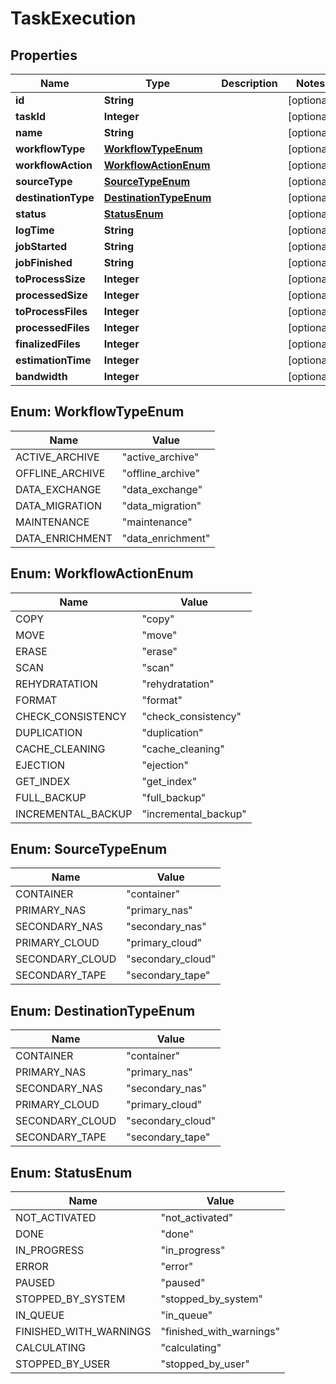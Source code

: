 

# TaskExecution

## Properties

Name | Type | Description | Notes
------------ | ------------- | ------------- | -------------
**id** | **String** |  |  [optional]
**taskId** | **Integer** |  |  [optional]
**name** | **String** |  |  [optional]
**workflowType** | [**WorkflowTypeEnum**](#WorkflowTypeEnum) |  |  [optional]
**workflowAction** | [**WorkflowActionEnum**](#WorkflowActionEnum) |  |  [optional]
**sourceType** | [**SourceTypeEnum**](#SourceTypeEnum) |  |  [optional]
**destinationType** | [**DestinationTypeEnum**](#DestinationTypeEnum) |  |  [optional]
**status** | [**StatusEnum**](#StatusEnum) |  |  [optional]
**logTime** | **String** |  |  [optional]
**jobStarted** | **String** |  |  [optional]
**jobFinished** | **String** |  |  [optional]
**toProcessSize** | **Integer** |  |  [optional]
**processedSize** | **Integer** |  |  [optional]
**toProcessFiles** | **Integer** |  |  [optional]
**processedFiles** | **Integer** |  |  [optional]
**finalizedFiles** | **Integer** |  |  [optional]
**estimationTime** | **Integer** |  |  [optional]
**bandwidth** | **Integer** |  |  [optional]



## Enum: WorkflowTypeEnum

Name | Value
---- | -----
ACTIVE_ARCHIVE | &quot;active_archive&quot;
OFFLINE_ARCHIVE | &quot;offline_archive&quot;
DATA_EXCHANGE | &quot;data_exchange&quot;
DATA_MIGRATION | &quot;data_migration&quot;
MAINTENANCE | &quot;maintenance&quot;
DATA_ENRICHMENT | &quot;data_enrichment&quot;



## Enum: WorkflowActionEnum

Name | Value
---- | -----
COPY | &quot;copy&quot;
MOVE | &quot;move&quot;
ERASE | &quot;erase&quot;
SCAN | &quot;scan&quot;
REHYDRATATION | &quot;rehydratation&quot;
FORMAT | &quot;format&quot;
CHECK_CONSISTENCY | &quot;check_consistency&quot;
DUPLICATION | &quot;duplication&quot;
CACHE_CLEANING | &quot;cache_cleaning&quot;
EJECTION | &quot;ejection&quot;
GET_INDEX | &quot;get_index&quot;
FULL_BACKUP | &quot;full_backup&quot;
INCREMENTAL_BACKUP | &quot;incremental_backup&quot;



## Enum: SourceTypeEnum

Name | Value
---- | -----
CONTAINER | &quot;container&quot;
PRIMARY_NAS | &quot;primary_nas&quot;
SECONDARY_NAS | &quot;secondary_nas&quot;
PRIMARY_CLOUD | &quot;primary_cloud&quot;
SECONDARY_CLOUD | &quot;secondary_cloud&quot;
SECONDARY_TAPE | &quot;secondary_tape&quot;



## Enum: DestinationTypeEnum

Name | Value
---- | -----
CONTAINER | &quot;container&quot;
PRIMARY_NAS | &quot;primary_nas&quot;
SECONDARY_NAS | &quot;secondary_nas&quot;
PRIMARY_CLOUD | &quot;primary_cloud&quot;
SECONDARY_CLOUD | &quot;secondary_cloud&quot;
SECONDARY_TAPE | &quot;secondary_tape&quot;



## Enum: StatusEnum

Name | Value
---- | -----
NOT_ACTIVATED | &quot;not_activated&quot;
DONE | &quot;done&quot;
IN_PROGRESS | &quot;in_progress&quot;
ERROR | &quot;error&quot;
PAUSED | &quot;paused&quot;
STOPPED_BY_SYSTEM | &quot;stopped_by_system&quot;
IN_QUEUE | &quot;in_queue&quot;
FINISHED_WITH_WARNINGS | &quot;finished_with_warnings&quot;
CALCULATING | &quot;calculating&quot;
STOPPED_BY_USER | &quot;stopped_by_user&quot;



